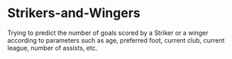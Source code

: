 # Strikers-and-Wingers

Trying to predict the number of goals scored by a Striker or a winger according to parameters such as age, preferred foot, current club, current league, number of assists, etc.

